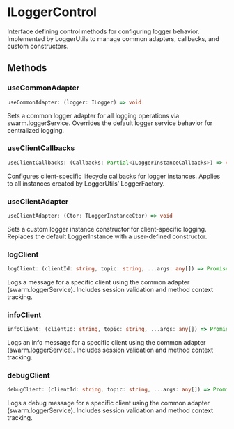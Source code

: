 # ILoggerControl

Interface defining control methods for configuring logger behavior.
Implemented by LoggerUtils to manage common adapters, callbacks, and custom constructors.

## Methods

### useCommonAdapter

```ts
useCommonAdapter: (logger: ILogger) => void
```

Sets a common logger adapter for all logging operations via swarm.loggerService.
Overrides the default logger service behavior for centralized logging.

### useClientCallbacks

```ts
useClientCallbacks: (Callbacks: Partial<ILoggerInstanceCallbacks>) => void
```

Configures client-specific lifecycle callbacks for logger instances.
Applies to all instances created by LoggerUtils’ LoggerFactory.

### useClientAdapter

```ts
useClientAdapter: (Ctor: TLoggerInstanceCtor) => void
```

Sets a custom logger instance constructor for client-specific logging.
Replaces the default LoggerInstance with a user-defined constructor.

### logClient

```ts
logClient: (clientId: string, topic: string, ...args: any[]) => Promise<void>
```

Logs a message for a specific client using the common adapter (swarm.loggerService).
Includes session validation and method context tracking.

### infoClient

```ts
infoClient: (clientId: string, topic: string, ...args: any[]) => Promise<void>
```

Logs an info message for a specific client using the common adapter (swarm.loggerService).
Includes session validation and method context tracking.

### debugClient

```ts
debugClient: (clientId: string, topic: string, ...args: any[]) => Promise<void>
```

Logs a debug message for a specific client using the common adapter (swarm.loggerService).
Includes session validation and method context tracking.
